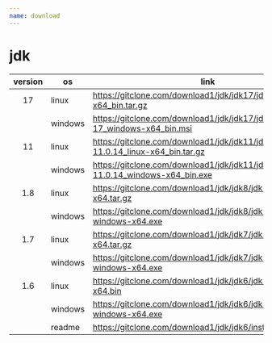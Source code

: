 ```yaml
---
name: download
---
```


# jdk

| version | os      | link                                                         |
| :--: | -------- | ------------------------------------------------------------ |
|  17  | linux    | https://gitclone.com/download1/jdk/jdk17/jdk-17_linux-x64_bin.tar.gz |
|      | windows  | https://gitclone.com/download1/jdk/jdk17/jdk-17_windows-x64_bin.msi |
|  11  | linux    | https://gitclone.com/download1/jdk/jdk11/jdk-11.0.14_linux-x64_bin.tar.gz |
|      | windows  | https://gitclone.com/download1/jdk/jdk11/jdk-11.0.14_windows-x64_bin.exe |
| 1.8  | linux    | https://gitclone.com/download1/jdk/jdk8/jdk-8u321-linux-x64.tar.gz |
|      | windows  | https://gitclone.com/download1/jdk/jdk8/jdk-8u321-windows-x64.exe |
| 1.7  | linux    | https://gitclone.com/download1/jdk/jdk7/jdk-7u80-linux-x64.tar.gz |
|      | windows  | https://gitclone.com/download1/jdk/jdk7/jdk-7u80-windows-x64.exe |
| 1.6  | linux    | https://gitclone.com/download1/jdk/jdk6/jdk-6u45-linux-x64.bin |
|      | windows  | https://gitclone.com/download1/jdk/jdk6/jdk-6u45-windows-x64.exe |
|      | readme   | https://gitclone.com/download1/jdk/jdk6/install_jdk_linux.txt |